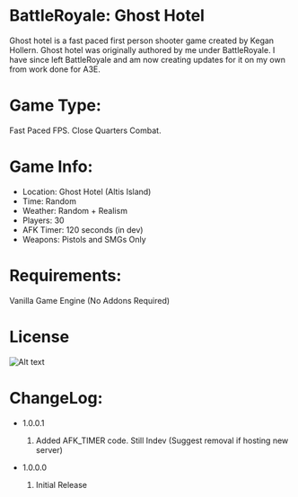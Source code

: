 BattleRoyale: Ghost Hotel
=========================

Ghost hotel is a fast paced first person shooter game created by Kegan Hollern.
Ghost hotel was originally authored by me under BattleRoyale. I have since left
BattleRoyale and am now creating updates for it on my own from work done for A3E.

Game Type:
==========

Fast Paced FPS. Close Quarters Combat.

Game Info:
==========

- Location: Ghost Hotel (Altis Island)
- Time: Random
- Weather: Random + Realism
- Players: 30
- AFK Timer: 120 seconds (in dev)
- Weapons: Pistols and SMGs Only

Requirements:
=============

Vanilla Game Engine (No Addons Required)

License
=======
![Alt text](http://www.bistudio.com/assets/img/licenses/APL-SA.png "APL-SA")

ChangeLog:
==========
- 1.0.0.1
	1. Added AFK_TIMER code. Still Indev (Suggest removal if hosting new server)

- 1.0.0.0
	1. Initial Release